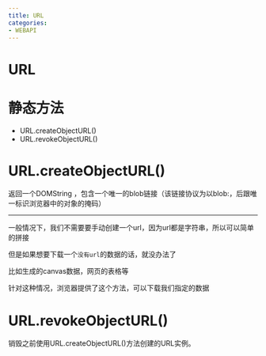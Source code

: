 ```yaml
---
title: URL
categories: 
- WEBAPI
---
```


# URL



# 静态方法

- URL.createObjectURL()
- URL.revokeObjectURL()

# URL.createObjectURL()

返回一个DOMString ，包含一个唯一的blob链接（该链接协议为以blob:，后跟唯一标识浏览器中的对象的掩码）

-----------
一般情况下，我们不需要要手动创建一个url，因为url都是字符串，所以可以简单的拼接

但是如果想要下载一个`没有url`的数据的话，就没办法了

比如生成的canvas数据，网页的表格等

针对这种情况，浏览器提供了这个方法，可以下载我们指定的数据

# URL.revokeObjectURL()

销毁之前使用URL.createObjectURL()方法创建的URL实例。